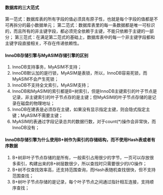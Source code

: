 #### 数据库的三大范式
第一范式：数据库表的所有字段的值必须具有原子性，也就是每个字段的值都是不可再拆分的最小数据单元；
第二范式：数据库表里的每一条数据都是唯一可标识的，而且所有的非主键字段，都必须完全依赖于主键，不能只依赖于主键的一部分；
第三范式：在满足第二范式的基础上，数据库表中的每一个非主键字段都和主键字段直接相关，不存在传递依赖性。

#### InnoDB存储引擎与MyASIM存储引擎的区别
1. InnoDB支持事务，MyASIM不支持；
2. InnoDB默认加的是行锁，MyASIM是表锁，所以，InnoDB容易死锁，而MyASIM不会产生死锁；
3. InnoDB不支持全文索引，MyASIM支持；
4. InnoDB和MyASIM的索引都是B+树索引，但是InnoDB主键索引的叶子节点是记录，非主键索引的叶子节点存的是主键；但MyASIM的叶子节点存储的是记录在磁盘的物理地址；
5. InnoDB在建表是必须存在主键，如果没有显示指定主键，则会隐式指定主键；MyASIM不需要主键；
6. MyASIM的表通过字段记录总共的数据行数，对于count(*)操作会非常快，而InnoDB没有；

#### InnoDB存储引擎为什么使用B+树作为索引的存储结构，而不使用Hash表或者有序数据
1. B+树非叶子节点存储的是所有，一般索引占用很少的字节，一页可以存放很多索引，构建出来的B+树层数很少，所以查找时只需要很少的I/O操作；
2. B+树不仅查找效率高，还支持范围查询，而Hash表随机查找很快，但不支持范围查找；
3. B+树叶子节点存储的是记录，每个叶子节点之间通过指针相互连接，支持顺序查找；

#### 